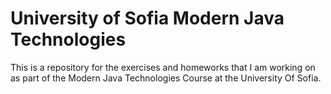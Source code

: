 # University of Sofia Modern Java Technologies

This is a repository for the exercises and homeworks that I am working on as part of the Modern Java Technologies Course at the University Of Sofia.
